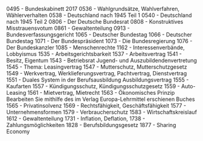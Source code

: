 0495 - Bundeskabinett 2017
0536 - Wahlgrundsätze, Wahlverfahren, Wählerverhalten
0538 - Deutschland nach 1945 Teil 1
0540 - Deutschland nach 1945 Teil 2
0806 - Der Deutsche Bundesrat
0808 - Konstruktives Misstrauensvotum
0861 - Gewaltenteilung
0913 - Bundesverfassungsgericht
1065 - Deutscher Bundestag
1066 - Deutscher Bundestag
1071 - Der Bundespräsident
1073 - Die Bundesregierung
1076 - Der Bundeskanzler
1085 - Menschenrechte
1162 - Interessenverbände, Lobbyismus
1535 - Arbeitsgerichtsbarkeit
1537 - Arbeitsvertrag
1541 - Besitz, Eigentum
1543 - Betriebsrat Jugend- und Auszubildendenvertretung
1545 - Thema: Leasingvertrag
1547 - Mutterschutz, Mutterschutzgesetz
1549 - Werkvertrag, Werklieferungsvertrag, Pachtvertrag, Dienstvertrag
1551 - Duales System in der Berufsausbildung Ausbildungsvertrag
1555 - Kaufarten
1557 - Kündigungsschutz, Kündigungsschutzgesetz
1559 - Auto-Leasing
1561 - Mietvertrag, Mietrecht
1563 - Ökonomisches Prinzip Bearbeiten Sie mithilfe des im Verlag Europa-Lehrmittel erschienen Buches
1565 - Privatinsolvenz
1569 - Rechtsfähigkeit, Geschäftsfähigkeit
1577 - Unternehmensformen
1579 - Verbraucherschutz
1583 - Wirtschaftskreislauf
1612 - Gewaltenteilung
1731 - Inflation, Deflation,
1738 - Zahlungsmöglichkeiten
1828 - Berufsbildungsgesetz
1877 - Sharing Economy
